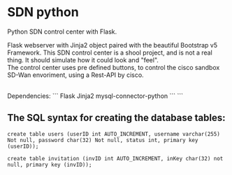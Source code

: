# SDN python
Python SDN control center with Flask.

Flask webserver with Jinja2 object paired with the beautiful Bootstrap v5 Framework.
This SDN control center is a shool project, and is not a real thing.
It should simulate how it could look and "feel".
</br>
The control center uses pre defined buttons,
to control the cisco sandbox SD-Wan envoriment, using a Rest-API by cisco.



</br>
Dependencies:
```
Flask
Jinja2
mysql-connector-python
```
```


## The SQL syntax for creating the database tables:
```
create table users (userID int AUTO_INCREMENT, username varchar(255) Not null, password char(32) Not null, status int, primary key (userID));

create table invitation (invID int AUTO_INCREMENT, inKey char(32) not null, primary key (invID));
```




